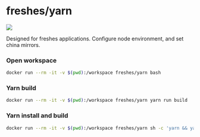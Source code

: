 # freshes/yarn

<p>
  <img src="http://dockeri.co/image/freshes/yarn"></img>
</p>

Designed for freshes applications. Configure node environment, and set china mirrors.

### Open workspace
``` bash
docker run --rm -it -v $(pwd):/workspace freshes/yarn bash
```

### Yarn build
``` bash
docker run --rm -it -v $(pwd):/workspace freshes/yarn yarn run build
```

### Yarn install and build
``` bash
docker run --rm -it -v $(pwd):/workspace freshes/yarn sh -c 'yarn && yarn run build'
```
